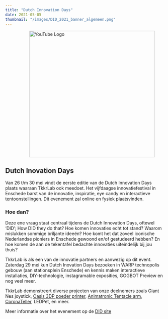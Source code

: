 ```yaml
---
title: "Dutch Innovation Days"
date: 2021-05-05
thumbnail: "/images/DID_2021_banner_algemeen.png"
---
```


<img alt="YouTube Logo" src="/images/DID_2021_banner_algemeen.png" width="400px" style="margin: 0px 15%;">

## Dutch Inovation Days

Van 26 t/m 30 mei vindt de eerste editie van de Dutch Innovation Days plaats waaraan TkkrLab ook meedoet. Het vijfdaagse innovatiefestival in Enschede barst van de innovatie, inspiratie, eye candy en interactieve tentoonstellingen. Dit evenement zal online en fysiek plaatsvinden. 

### Hoe dan?
Deze ene vraag staat centraal tijdens de Dutch Innovation Days, oftewel ‘DID’; How DID they do that? Hoe komen innovaties echt tot stand? Waarom mislukken sommige briljante ideeën? Hoe komt het dat zoveel iconische Nederlandse pioniers in Enschede gewoond en/of gestudeerd hebben? En hoe komen de aan de tekentafel bedachte innovaties uiteindelijk bij jou thuis?

TkkrLab is als een van de innovatie partners en aanwezig op dit event. Zaterdag 29 mei kun Dutch Inovation Days bezoeken in WARP technopolis gebouw (aan stationsplein Enschede) en kennis maken interactieve installaties, DIY-technologie, instagramable exposities, GOGBOT Preview en nog veel meer. 

TkkrLab demonstreert diverse projecten van onze deelnemers zoals Giant Nes joystick, [Oasis 3DP poeder printer](https://ytec3d.com/oasis-3dp/), [Animatronic Tentacle arm](https://ytec3d.com/animatronic-tentacle/), [CoronaTeller](http://daveborghuis.nl/wp/coronateller-coronacounter_2020_08_17/), LEDPet, en meer. 

Meer informatie over het evenement op de [DID site](https://nl.dutchinnovationdays.com/)